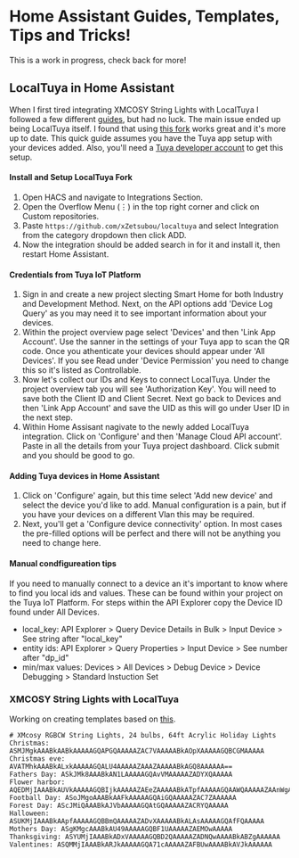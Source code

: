 # Home Assistant Guides, Templates, Tips and Tricks!
This is a work in progress, check back for more!

## LocalTuya in Home Assistant
When I first tired integrating XMCOSY String Lights with LocalTuya I followed a few different [guides](https://thehelpfulidiot.com/integrating-xmcosy-outdoor-string-lights-with-home-assistant-locally), but had no luck. The main issue ended up being LocalTuya itself. I found that using [this fork](https://github.com/xZetsubou/localtuya) works great and it's more up to date. This quick guide assumes you have the Tuya app setup with your devices added. Also, you'll need a [Tuya developer account](https://platform.tuya.com/) to get this setup.

#### Install and Setup LocalTuya Fork
1. Open HACS and navigate to Integrations Section.
2. Open the Overflow Menu (⋮) in the top right corner and click on Custom repositories.
3. Paste ```https://github.com/xZetsubou/localtuya``` and select Integration from the category dropdown then click ADD.
4. Now the integration should be added search in for it and install it, then restart Home Assistant.

#### Credentials from Tuya IoT Platform
1. Sign in and create a new project slecting Smart Home for both Industry and Development Method. Next, on the API options add 'Device Log Query' as you may need it to see important information about your devices.
2. Within the project overview page select 'Devices' and then 'Link App Account'. Use the sanner in the settings of your Tuya app to scan the QR code. Once you athenticate your devices should appear under 'All Devices'. If you see Read under 'Device Permission' you need to change this so it's listed as Controllable.
3. Now let's collect our IDs and Keys to connect LocalTuya. Under the project overview tab you will see 'Authorization Key'. You will need to save both the Client ID and Client Secret. Next go back to Devices and then 'Link App Account' and save the UID as this will go under User ID in the next step.
4. Within Home Assisant nagivate to the newly added LocalTuya integration. Click on 'Configure' and then 'Manage Cloud API account'. Paste in all the details from your Tuya project dashboard. Click submit and you should be good to go.

#### Adding Tuya devices in Home Assistant
1. Click on 'Configure' again, but this time select 'Add new device' and select the device you'd like to add. Manual configuration is a pain, but if you have your devices on a different Vlan this may be required.
2. Next, you'll get a 'Configure device connectivity' option. In most cases the pre-filled options will be perfect and there will not be anything you need to change here.
#### Manual condfigureation tips
If you need to manually connect to a device an it's important to know where to find you local ids and values. These can be found within your project on the Tuya IoT Platform. For steps within the API Explorer copy the Device ID found under All Devices.
* local_key: API Explorer > Query Device Details in Bulk > Input Device > See string after "local_key"
* entity ids: API Explorer > Query Properties > Input Device > See number after "dp_id"
* min/max values: Devices > All Devices > Debug Device > Device Debugging > Standard Instuction Set

### XMCOSY String Lights with LocalTuya

Working on creating templates based on [this](https://www.reddit.com/r/homeassistant/comments/1dt1ngp/tuya_scenes_in_home_assistant_for_rgbcw_light/).

```
# XMcosy RGBCW String Lights, 24 bulbs, 64ft Acrylic Holiday Lights
Christmas: ASMJMgkAAABkAABkAAAAAGQAPGQAAAAAZAC7VAAAAABkAOpXAAAAAGQBCGMAAAAA
Christmas eve: AVATMhkAAABkALxkAAAAAGQALU4AAAAAZAAAZAAAAABkAGQ8AAAAAA==
Fathers Day: ASkJMk8AAABkAN1LAAAAAGQAvVMAAAAAZADYXQAAAAA
Flower harbor: AQEDMjIAAABkAUVkAAAAAGQBIjkAAAAAZAEeZAAAAABkATpfAAAAAGQAAWQAAAAAZAAnWgAAAAA=
Football Day: ASoJMgoAAABkAAFkAAAAAGQAiGQAAAAAZAC7ZAAAAAA
Forest Day: AScJMiQAAABkAJVbAAAAAGQAtGQAAAAAZACRYQAAAAA
Halloween: ASUKMjIAAABkAApfAAAAAGQBBmQAAAAAZADvXAAAAABkALAsAAAAAGQAfFQAAAAA
Mothers Day: ASgKMgcAAABkAU49AAAAAGQBF1UAAAAAZAEMOwAAAAA
Thanksgiving: ASYUMjIAAABkADxVAAAAAGQBD2QAAAAAZADNQwAAAABkABZgAAAAAA
Valentines: ASQMMjIAAABkARJkAAAAAGQA71cAAAAAZAFBUwAAAABkAVJkAAAAAA
```
